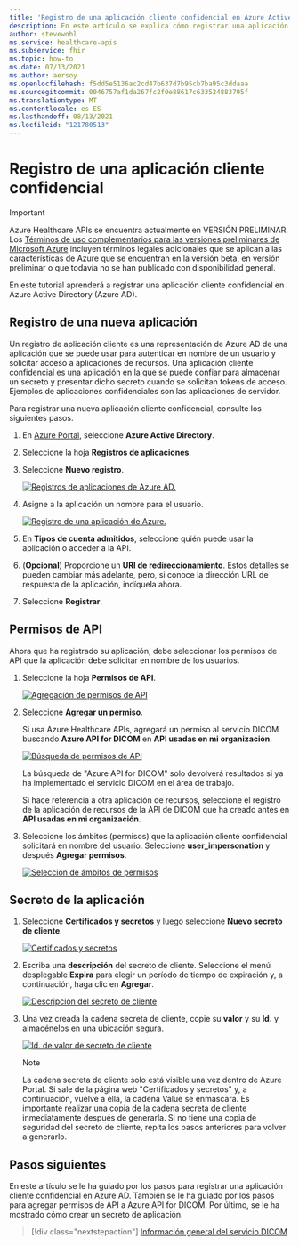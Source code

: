 ```yaml
---
title: 'Registro de una aplicación cliente confidencial en Azure Active Directory: Azure Healthcare APIs para DICOM'
description: En este artículo se explica cómo registrar una aplicación cliente confidencial en Azure Active Directory.
author: stevewohl
ms.service: healthcare-apis
ms.subservice: fhir
ms.topic: how-to
ms.date: 07/13/2021
ms.author: aersoy
ms.openlocfilehash: f5dd5e5136ac2cd47b637d7b95cb7ba95c3ddaaa
ms.sourcegitcommit: 0046757af1da267fc2f0e88617c633524883795f
ms.translationtype: MT
ms.contentlocale: es-ES
ms.lasthandoff: 08/13/2021
ms.locfileid: "121780513"
---
```

# <a name="register-a-confidential-client-application"></a>Registro de una aplicación cliente confidencial

> [!IMPORTANT]
> Azure Healthcare APIs se encuentra actualmente en VERSIÓN PRELIMINAR. Los [Términos de uso complementarios para las versiones preliminares de Microsoft Azure](https://azure.microsoft.com/support/legal/preview-supplemental-terms/) incluyen términos legales adicionales que se aplican a las características de Azure que se encuentran en la versión beta, en versión preliminar o que todavía no se han publicado con disponibilidad general.

En este tutorial aprenderá a registrar una aplicación cliente confidencial en Azure Active Directory (Azure AD).

## <a name="register-a-new-application"></a>Registro de una nueva aplicación

Un registro de aplicación cliente es una representación de Azure AD de una aplicación que se puede usar para autenticar en nombre de un usuario y solicitar acceso a aplicaciones de recursos. Una aplicación cliente confidencial es una aplicación en la que se puede confiar para almacenar un secreto y presentar dicho secreto cuando se solicitan tokens de acceso. Ejemplos de aplicaciones confidenciales son las aplicaciones de servidor.

Para registrar una nueva aplicación cliente confidencial, consulte los siguientes pasos.

1. En [Azure Portal](https://portal.azure.com), seleccione **Azure Active Directory**.
2. Seleccione la hoja **Registros de aplicaciones**.
3. Seleccione **Nuevo registro**.

   [ ![Registros de aplicaciones de Azure AD.](media/dicom-azure-app-registrations.png) ](media/dicom-azure-app-registrations.png#lightbox)

4. Asigne a la aplicación un nombre para el usuario.

   [ ![Registro de una aplicación de Azure.](media/dicom-registration-application-name.png) ](media/dicom-registration-application-name.png#lightbox)

5. En **Tipos de cuenta admitidos**, seleccione quién puede usar la aplicación o acceder a la API.
6. (**Opcional**) Proporcione un **URI de redireccionamiento**. Estos detalles se pueden cambiar más adelante, pero, si conoce la dirección URL de respuesta de la aplicación, indíquela ahora.
7. Seleccione **Registrar**.

## <a name="api-permissions"></a>Permisos de API

Ahora que ha registrado su aplicación, debe seleccionar los permisos de API que la aplicación debe solicitar en nombre de los usuarios.

1. Seleccione la hoja **Permisos de API**.

   [ ![Agregación de permisos de API](media/dicom-add-api-permissions.png) ](media/dicom-add-api-permissions.png#lightbox)

2. Seleccione **Agregar un permiso**.

   Si usa Azure Healthcare APIs, agregará un permiso al servicio DICOM buscando **Azure API for DICOM** en **API usadas en mi organización**. 

   [ ![Búsqueda de permisos de API](media/dicom-search-apis-permissions.png) ](media/dicom-search-apis-permissions.png#lightbox)

   La búsqueda de "Azure API for DICOM" solo devolverá resultados si ya ha implementado el servicio DICOM en el área de trabajo.

   Si hace referencia a otra aplicación de recursos, seleccione el registro de la aplicación de recursos de la API de DICOM que ha creado antes en **API usadas en mi organización**.

3. Seleccione los ámbitos (permisos) que la aplicación cliente confidencial solicitará en nombre del usuario. Seleccione **user_impersonation** y después **Agregar permisos**.

   [ ![Selección de ámbitos de permisos](media/dicom-select-scopes.png) ](media/dicom-select-scopes.png#lightbox)

## <a name="application-secret"></a>Secreto de la aplicación

1. Seleccione **Certificados y secretos** y luego seleccione **Nuevo secreto de cliente**.

   [ ![Certificados y secretos](media/dicom-new-client-secret.png) ](media/dicom-new-client-secret.png#lightbox)

2. Escriba una **descripción** del secreto de cliente. Seleccione el menú desplegable **Expira** para elegir un período de tiempo de expiración y, a continuación, haga clic en **Agregar**.

   [ ![Descripción del secreto de cliente](media/dicom-client-secret-description.png) ](media/dicom-client-secret-description.png#lightbox)

3. Una vez creada la cadena secreta de cliente, copie su **valor** y su **Id.** y almacénelos en una ubicación segura.

   [ ![Id. de valor de secreto de cliente](media/dicom-client-secret-value-id.png) ](media/dicom-client-secret-value-id.png#lightbox)

   > [!NOTE]
   > La cadena secreta de cliente solo está visible una vez dentro de Azure Portal. Si sale de la página web "Certificados y secretos" y, a continuación, vuelve a ella, la cadena Value se enmascara. Es importante realizar una copia de la cadena secreta de cliente inmediatamente después de generarla. Si no tiene una copia de seguridad del secreto de cliente, repita los pasos anteriores para volver a generarlo.

## <a name="next-steps"></a>Pasos siguientes

En este artículo se le ha guiado por los pasos para registrar una aplicación cliente confidencial en Azure AD. También se le ha guiado por los pasos para agregar permisos de API a Azure API for DICOM. Por último, se le ha mostrado cómo crear un secreto de aplicación. 

>[!div class="nextstepaction"]
>[Información general del servicio DICOM](dicom-services-overview.md)



